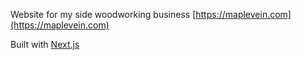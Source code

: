 Website for my side woodworking business [https://maplevein.com](https://maplevein.com)

Built with [Next.js](https://nextjs.org/)